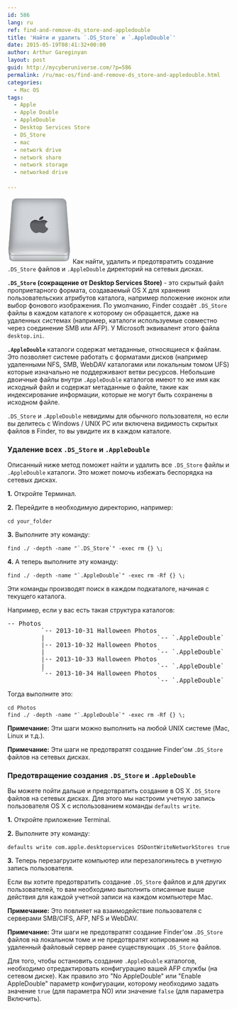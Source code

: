 ```yaml
---
id: 586
lang: ru
ref: find-and-remove-ds_store-and-appledouble
title: 'Найти и удалить `.DS_Store` и `.AppleDouble`'
date: 2015-05-19T08:41:32+00:00
author: Arthur Gareginyan
layout: post
guid: http://mycyberuniverse.com/?p=586
permalink: /ru/mac-os/find-and-remove-ds_store-and-appledouble.html
categories:
  - Mac OS
tags:
  - Apple
  - Apple Double
  - AppleDouble
  - Desktop Services Store
  - DS_Store
  - mac
  - network drive
  - network share
  - network storage
  - networked drive

---
```


![thumb](/images/Apple_drive-e1432019517902-143x150.png)
Как найти, удалить и предотвратить создание `.DS_Store` файлов и `.AppleDouble` директорий на сетевых дисках.
 

**`.DS_Store` (сокращение от Desktop Services Store)** - это скрытый файл проприетарного формата, создаваемый OS X для хранения пользовательских атрибутов каталога, например положение иконок или выбор фонового изображения. По умолчанию, Finder  создаёт `.DS_Store` файлы в каждом каталоге к которому он обращается, даже на удаленных системах (например, каталоги используемые совместно через соединение SMB или AFP). У Microsoft эквивалент этого файла `desktop.ini`.

**`.AppleDouble`** каталоги содержат метаданные, относящиеся к файлам. Это позволяет системе работать с форматами дисков (например удаленными NFS, SMB, WebDAV каталогами или локальным томом UFS) которые изначально не поддерживают ветви ресурсов. Небольшие двоичные файлы внутри `.AppleDouble` каталогов имеют то же имя как исходный файл и содержат метаданные о файле, такие как индексирование информации, которые не могут быть сохранены в исходном файле. 

`.DS_Store` и `.AppleDouble` невидимы для обычного пользователя, но если вы делитесь с Windows / UNIX PC или включена видимость скрытых файлов в Finder, то вы увидите их в каждом каталоге.


### Удаление всех `.DS_Store` и `.AppleDouble`

Описанный ниже метод поможет найти и удалить все `.DS_Store` файлы и `.AppleDouble` каталоги. Это может помочь избежать беспорядка на сетевых дисках.

**1.** Откройте Терминал.

**2.** Перейдите в необходимую директорию, например:

```
cd your_folder
```

**3.** Выполните эту команду:

```
find ./ -depth -name "`.DS_Store`" -exec rm {} \;
```

**4.** А теперь выполните эту команду:

```
find ./ -depth -name "`.AppleDouble`" -exec rm -Rf {} \;
```

Эти команды производят поиск в каждом подкаталоге, начиная с текущего каталога.

Например, если у вас есть такая структура каталогов:

<pre>
-- Photos
         `-- 2013-10-31 Halloween Photos
         |                              `-- `.AppleDouble`
         |-- 2013-10-32 Halloween Photos
         |                              `-- `.AppleDouble`
         |-- 2013-10-33 Halloween Photos
         |                              `-- `.AppleDouble`
         `-- 2013-10-34 Halloween Photos
                                        `-- `.AppleDouble`
</pre>

Тогда выполните это:

```
cd Photos
find ./ -depth -name "`.AppleDouble`" -exec rm -Rf {} \;
```

**Примечание:** Эти шаги можно выполнить на любой UNIX системе (Mac, Linux и т.д.). 

**Примечание:** Эти шаги не предотвратят создание Finder'ом `.DS_Store` файлов на сетевых дисках.


### Предотвращение создания `.DS_Store` и `.AppleDouble`

Вы можете пойти дальше и предотвратить создание в OS X `.DS_Store` файлов на сетевых дисках. Для этого мы настроим учетную запись пользователя OS X с использованием команды `defaults write`.

**1.** Откройте приложение Terminal.

**2.** Выполните эту команду:

```
defaults write com.apple.desktopservices DSDontWriteNetworkStores true
```

**3.** Теперь перезагрузите компьютер или перезалогиньтесь в учетную запись пользователя.

Если вы хотите предотвратить создание `.DS_Store` файлов и для других пользователей, то вам необходимо выполнить описанные выше действия для каждой учетной записи на каждом компьютере Mac.

**Примечание:** Это повлияет на взаимодействие пользователя с серверами SMB/CIFS, AFP, NFS и WebDAV.

**Примечание:** Эти шаги не предотвратят создание Finder'ом `.DS_Store` файлов на локальном томе и не предотвратят копирование на удаленный файловый сервер ранее существующих `.DS_Store` файлов.

Для того, чтобы остановить создание `.AppleDouble` каталогов, необходимо отредактировать конфигурацию вашей AFP службы (на сетевом диске). Как правило это "No AppleDouble" или "Enable AppleDouble" параметр конфигурации, которому необходимо задать значение `true` (для параметра NO) или значение `false` (для параметра Включить).
